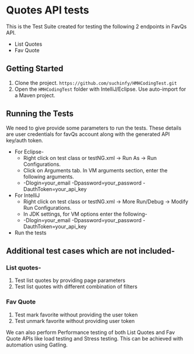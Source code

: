 # Quotes API tests

This is the Test Suite created for testing the following 2 endpoints in FavQs API.
- List Quotes
- Fav Quote

## Getting Started

1. Clone the project. `https://github.com/suchinfy/HMHCodingTest.git`
2. Open the `HMHCodingTest` folder with IntelliJ/Eclipse. Use auto-import for a Maven
   project.

## Running the Tests

We need to give provide some parameters to run the tests. These details are user credentials for favQs account along with the generated API key/auth token. 

- For Eclipse- 
  - Right click on test class or testNG.xml -> Run As -> Run Configurations.
  - Click on Arguments tab. In VM arguments section, enter the following arguments.
  -  -Dlogin=your_email
     -Dpassword=your_password
     -DauthToken=your_api_key
-  For IntelliJ
   - Right click on test class or testNG.xml -> More Run/Debug -> Modify Run Configurations.
   - In JDK settings, for VM options enter the following- 
   - -Dlogin=your_email
    -Dpassword=your_password
    -DauthToken=your_api_key
  - Run the tests

## Additional test cases which are not included-
### List quotes-
1. Test list quotes by providing page parameters
2. Test list quotes with different combination of filters

### Fav Quote
1. Test mark favorite without providing the user token
2. Test unmark favorite without providing user token

We can also perform Performance testing of both List Quotes and Fav Quote APIs like load testing and Stress testing. This can be achieved with automation using Gatling.

